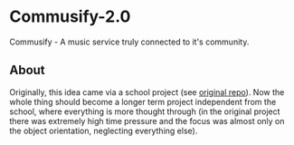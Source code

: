 # Commusify-2.0

Commusify - A music service truly connected to it's community.

## About

Originally, this idea came via a school project (see [original repo](https://github.com/jzelAdmin2006/Commusify)). Now the whole thing should become a longer term project independent from the school, where everything is more thought through (in the original project there was extremely high time pressure and the focus was almost only on the object orientation, neglecting everything else).
